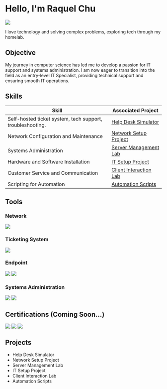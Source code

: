 # Hello, I'm Raquel Chu
<a href="https://www.linkedin.com/in/raquelchu/"><img src="https://img.shields.io/badge/-LinkedIn-0072b1?&style=for-the-badge&logo=linkedin&logoColor=white" /></a>

I love technology and solving complex problems, exploring tech through my homelab.

## Objective
My journey in computer science has led me to develop a passion for IT support and systems administration. I am now eager to transition into the field as an entry-level IT Specialist, providing technical support and ensuring smooth IT operations.

## Skills

| Skill                                         | Associated Project         |
|-----------------------------------------------|----------------------------|
| Self-hosted ticket system, tech support, troubleshooting.         | [Help Desk Simulator](https://google.com)|
| Network Configuration and Maintenance         | [Network Setup Project](https://google.com)|
| Systems Administration                        | [Server Management Lab](https://google.com)|
| Hardware and Software Installation            | [IT Setup Project](https://google.com)|
| Customer Service and Communication            | [Client Interaction Lab](https://google.com)|
| Scripting for Automation                      | [Automation Scripts](https://google.com)|

## Tools

### Network
<div>
    <img src="https://img.shields.io/badge/-Cisco-1BA0D7?&style=for-the-badge&logo=Cisco&logoColor=white" />
</div>

### Ticketing System
<div>
    <img src="https://img.shields.io/badge/-UVdesk-A020F0?&style=for-the-badge&logo=UVdesk&logoColor=white" />
</div>

### Endpoint
<div>
    <img src="https://img.shields.io/badge/-Windows_10-0078D6?&style=for-the-badge&logo=Windows&logoColor=white" />
    <img src="https://img.shields.io/badge/-Ubuntu-E95420?&style=for-the-badge&logo=Ubuntu&logoColor=white" />
</div>

### Systems Administration
<div>
    <img src="https://img.shields.io/badge/-Active_Directory-003366?&style=for-the-badge&logo=Microsoft&logoColor=white" />
    <img src="https://img.shields.io/badge/-VMware-607078?&style=for-the-badge&logo=VMware&logoColor=white" />
</div>

## Certifications (Coming Soon...)
<div>
<img src="https://img.shields.io/badge/-CompTIA_Security%2B-FF0000?&style=for-the-badge&logo=CompTIA&logoColor=white" />
<img src="https://img.shields.io/badge/-CompTIA_Network%2B-007ACC?&style=for-the-badge&logo=CompTIA&logoColor=white" />
<img src="https://img.shields.io/badge/-CompTIA_A%2B-4D4D4D?&style=for-the-badge&logo=CompTIA&logoColor=white" />
</div>

## Projects
- Help Desk Simulator
- Network Setup Project
- Server Management Lab
- IT Setup Project
- Client Interaction Lab
- Automation Scripts
